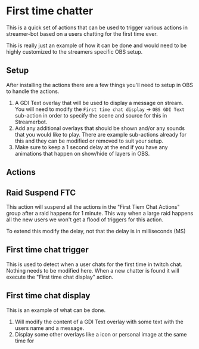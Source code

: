 # First time chatter

This is a quick set of actions that can be used to trigger various actions in streamer-bot based on a users chatting for the first time ever.

This is really just an example of how it can be done and would need to be highly customized to the streamers specific OBS setup.

## Setup 

After installing the actions there are a few things you'll need to setup in OBS to handle the actions.

1. A GDI Text overlay that will be used to display a message on stream. You will need to modify the `First time chat display` -> `OBS GDI Text` sub-action in order to specify the scene and source for this in Streamerbot.
2. Add any additional overlays that should be shown and/or any sounds that you would like to play. There are example sub-actions already for this and they can be modified or removed to suit your setup.
3. Make sure to keep a 1 second delay at the end if you have any animations that happen on show/hide of layers in OBS.

## Actions

## Raid Suspend FTC

This action will suspend all the actions in the "First Tiem Chat Actions" group after a raid happens for 1 minute. This way when a large raid happens all the new users we won't get a flood of triggers for this action.

To extend this modify the delay, not that the delay is in milliseconds (MS)

## First time chat trigger

This is used to detect when a user chats for the first time in twitch chat. Nothing needs to be modified here. When a new chatter is found it will execute the "First time chat display" action.

## First time chat display

This is an example of what can be done.

1. Will modify the content of a GDI Text overlay with some text with the users name and a message.
2. Display some other overlays like a icon or personal image at the same time for 

